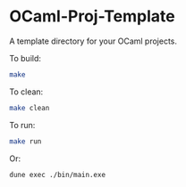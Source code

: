 # OCaml-Proj-Template
A template directory for your OCaml projects.

To build:
```bash
make
```

To clean:
```bash
make clean
```

To run:
```bash
make run
```

Or:
```bash
dune exec ./bin/main.exe
```
